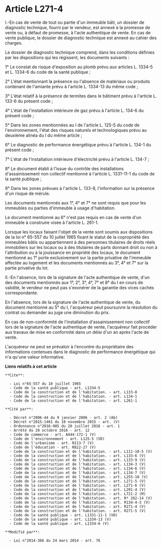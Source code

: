 # Article L271-4

I.-En cas de vente de tout ou partie d'un immeuble bâti, un dossier de diagnostic technique, fourni par le vendeur, est
annexé à la promesse de vente ou, à défaut de promesse, à l'acte authentique de vente. En cas de vente publique, le dossier
de diagnostic technique est annexé au cahier des charges. 

Le dossier de diagnostic technique comprend, dans les conditions définies par les dispositions qui les régissent, les
documents suivants : 

1° Le constat de risque d'exposition au plomb prévu aux articles L. 1334-5 et L. 1334-6 du code de la santé publique ; 

2° L'état mentionnant la présence ou l'absence de matériaux ou produits contenant de l'amiante prévu à l'article L. 1334-13
du même code ; 

3° L'état relatif à la présence de termites dans le bâtiment prévu à l'article L. 133-6 du présent code ; 

4° L'état de l'installation intérieure de gaz prévu à l'article L. 134-6 du présent code ; 

5° Dans les zones mentionnées au I de l'article L. 125-5 du code de l'environnement, l'état des risques naturels et
technologiques prévu au deuxième alinéa du I du même article ; 

6° Le diagnostic de performance énergétique prévu à l'article L. 134-1 du présent code ; 

7° L'état de l'installation intérieure d'électricité prévu à l'article L. 134-7 ; 

8° Le document établi à l'issue du contrôle des installations d'assainissement non collectif mentionné à l'article L.
1331-11-1 du code de la santé publique ; 

9° Dans les zones prévues à l'article L. 133-8, l'information sur la présence d'un risque de mérule. 

Les documents mentionnés aux 1°, 4° et 7° ne sont requis que pour les immeubles ou parties d'immeuble à usage d'habitation. 

Le document mentionné au 6° n'est pas requis en cas de vente d'un immeuble à construire visée à l'article L. 261-1. 

Lorsque les locaux faisant l'objet de la vente sont soumis aux dispositions de la loi n° 65-557 du 10 juillet 1965 fixant le
statut de la copropriété des immeubles bâtis ou appartiennent à des personnes titulaires de droits réels immobiliers sur les
locaux ou à des titulaires de parts donnant droit ou non à l'attribution ou à la jouissance en propriété des locaux, le
document mentionné au 1° porte exclusivement sur la partie privative de l'immeuble affectée au logement et les documents
mentionnés au 3°, 4° et 7° sur la partie privative du lot. 

II.-En l'absence, lors de la signature de l'acte authentique de vente, d'un des documents mentionnés aux 1°, 2°, 3°, 4°, 7°
et 8° du I en cours de validité, le vendeur ne peut pas s'exonérer de la garantie des vices cachés correspondante. 

En l'absence, lors de la signature de l'acte authentique de vente, du document mentionné au 5° du I, l'acquéreur peut
poursuivre la résolution du contrat ou demander au juge une diminution du prix. 

En cas de non-conformité de l'installation d'assainissement non collectif lors de la signature de l'acte authentique de
vente, l'acquéreur fait procéder aux travaux de mise en conformité dans un délai d'un an après l'acte de vente. 

L'acquéreur ne peut se prévaloir à l'encontre du propriétaire des informations contenues dans le diagnostic de performance
énergétique qui n'a qu'une valeur informative.

**Liens relatifs à cet article**

	**Cite**:

	  - Loi n°65-557 du 10 juillet 1965
	  - Code de la santé publique - art. L1334-5
	  - Code de la construction et de l'habitation. - art. L133-8
	  - Code de la construction et de l'habitation. - art. L134-1
	  - Code de la construction et de l'habitation. - art. L261-1

	**Cité par**:

	  - Décret n°2006-44 du 9 janvier 2006 - art. 2 (Ab)
	  - Décret n°2015-1461 du 10 novembre 2015 - art. (V)
	  - Ordonnance n°2016-985 du 20 juillet 2016 - art. 1
	  - Arrêté du 28 octobre 2016 - art. 12
	  - Code de commerce - art. A444-172-1 (V)
	  - Code de l'environnement - art. L125-5 (VD)
	  - Code de l'urbanisme - art. R213-7 (V)
	  - Code de l'éducation - art. R822-27 (V)
	  - Code de la construction et de l'habitation. - art. L111-10-5 (V)
	  - Code de la construction et de l'habitation. - art. L133-6 (V)
	  - Code de la construction et de l'habitation. - art. L133-9 (V)
	  - Code de la construction et de l'habitation. - art. L134-3 (V)
	  - Code de la construction et de l'habitation. - art. L134-6 (V)
	  - Code de la construction et de l'habitation. - art. L134-7 (V)
	  - Code de la construction et de l'habitation. - art. L255-10 (V)
	  - Code de la construction et de l'habitation. - art. L271-5 (V)
	  - Code de la construction et de l'habitation. - art. L271-6 (V)
	  - Code de la construction et de l'habitation. - art. L291-4 (V)
	  - Code de la construction et de l'habitation. - art. L721-2 (M)
	  - Code de la construction et de l'habitation. - art. R* 262-14 (V)
	  - Code de la construction et de l'habitation. - art. R134-4-3 (V)
	  - Code de la construction et de l'habitation. - art. R271-4 (V)
	  - Code de la construction et de l'habitation. - art. R271-5 (V)
	  - Code de la santé publique - art. L1331-11-1 (VD)
	  - Code de la santé publique - art. L1334-13 (V)
	  - Code de la santé publique - art. L1334-6 (V)

	**Modifié par**:

	  - Loi n°2014-366 du 24 mars 2014 - art. 76
